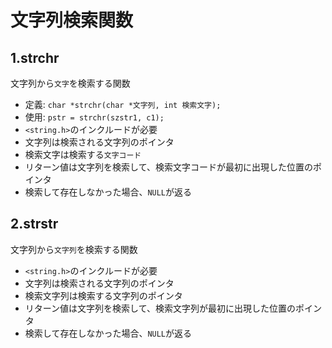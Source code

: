 # 文字列検索関数

## 1.strchr
文字列から`文字`を検索する関数
- 定義: `char *strchr(char *文字列, int 検索文字);`
- 使用: `pstr = strchr(szstr1, c1);`
- `<string.h>`のインクルードが必要
- 文字列は検索される文字列のポインタ
- 検索文字は検索する`文字コード`
- リターン値は文字列を検索して、検索文字コードが最初に出現した位置のポインタ
- 検索して存在しなかった場合、`NULL`が返る

## 2.strstr
文字列から`文字列`を検索する関数
- `<string.h>`のインクルードが必要
- 文字列は検索される文字列のポインタ
- 検索文字列は検索する文字列のポインタ
- リターン値は文字列を検索して、検索文字列が最初に出現した位置のポインタ
- 検索して存在しなかった場合、`NULL`が返る

